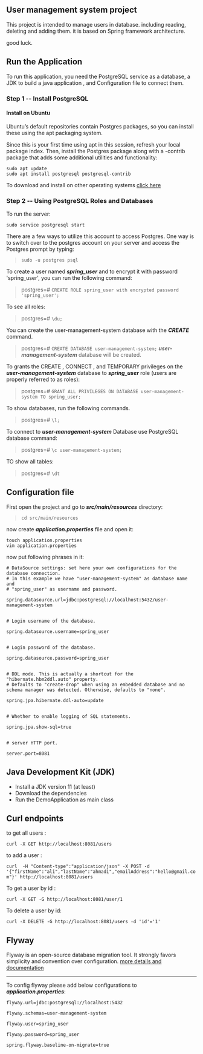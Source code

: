 ## User management system project
 This project is intended to manage users in database.
including reading, deleting and adding them. it is based on Spring framework architecture.
 
good luck.

## Run the Application
 To run this application, you need the PostgreSQL service as a database,
a JDK to build a java application , and Configuration file to connect them.

### Step 1 -- Install PostgreSQL
#### Install on Ubuntu
 Ubuntu’s default repositories contain Postgres packages, so you can install these using the apt packaging system.
  
 Since this is your first time using apt in this session, refresh your local package index. Then, install the Postgres
 package along with a -contrib package that adds some additional utilities and functionality:
 
```
sudo apt update
sudo apt install postgresql postgresql-contrib
```
 
To download and install on other operating systems  [click here](https://www.postgresql.org/download/)
 
### Step 2 -- Using PostgreSQL Roles and Databases

To run the server:

`sudo service postgresql start`

There are a few ways to utilize this account to access Postgres. One way is to switch over to the postgres account on 
your server and access the Postgres prompt by typing:
> `sudo -u postgres psql`

To create a user named **_spring_user_** and to encrypt it with password 'spring_user',
you can run the following command:
> postgres=# `CREATE ROLE spring_user with encrypted password 'spring_user';`

To see all roles:
> postgres=# `\du;`

You can create the user-management-system database with the _**CREATE**_ command.
> postgres=# `CREATE DATABASE user-management-system;`
_**user-management-system**_ database will be created.

To grants the CREATE , CONNECT , and TEMPORARY privileges on the **_user-management-system_** database to 
   **_spring_user_** role (users are properly referred to as roles):
> postgres=# `GRANT ALL PRIVILEGES ON DATABASE user-management-system TO spring_user;`

To show databases, run the following commands.
> postgres=# `\l;`
>
To connect to _**user-management-system**_ Database use PostgreSQL database command:
> postgres=# `\c user-management-system;`

TO show all tables:
> postgres=# `\dt`
## Configuration file
First open the project and go to _**src/main/resources**_ directory:
 
>  `cd src/main/resources`
 
now create _**application.properties**_ file and open it:
 
```
touch application.properties
vim application.properties
```
 
now put following phrases in it:

``` 
# DataSource settings: set here your own configurations for the database connection.
# In this example we have "user-management-system" as database name and 
# "spring_user" as username and password.

spring.datasource.url=jdbc:postgresql://localhost:5432/user-management-system 


# Login username of the database.

spring.datasource.username=spring_user


# Login password of the database.

spring.datasource.password=spring_user


# DDL mode. This is actually a shortcut for the "hibernate.hbm2ddl.auto" property.
# Defaults to "create-drop" when using an embedded database and no schema manager was detected. Otherwise, defaults to "none".

spring.jpa.hibernate.ddl-auto=update


# Whether to enable logging of SQL statements.

spring.jpa.show-sql=true


# server HTTP port.

server.port=8081

```

## Java Development Kit (JDK)
* Install a JDK version 11 (at least)
* Download the dependencies 
* Run the DemoApplication as main class

## Curl endpoints
 to get all users : 
 
 `curl -X GET http://localhost:8081/users`
 
 to add a user :
 
 `curl  -H "Content-type":"application/json" -X POST -d '{"firstName":"ali","lastName":"ahmadi","emailAddress":"hello@gmail.com"}' http://localhost:8081/users`
 
 To get a user by id :
 
 `curl -X GET -G http://localhost:8081/user/1`
 
 To delete a user by id:
 
 `curl -X DELETE -G http://localhost:8081/users -d 'id'='1'`
 
 ## Flyway
 Flyway is an open-source database migration tool. It strongly favors simplicity and convention over configuration.
 [more details and documentation](https://flywaydb.org/documentation/)
 ___
 To config flyway please add below configurations to _**application.properties**_:
 
 
 ```
 flyway.url=jdbc:postgresql://localhost:5432

 flyway.schemas=user-management-system

 flyway.user=spring_user

 flyway.password=spring_user

 spring.flyway.baseline-on-migrate=true

 ```